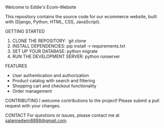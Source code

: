 Welcome to Eddie's Ecom-Website 

This repository contains the source code for our ecommerce website, built with (Django, Python, HTML, CSS, JavaScript).

GETTING STARTED
1. CLONE THE REPOSITORY: `git clone 
2. INSTALL DEPENDENCIES: pip install -r requirements.txt
3. SET UP YOUR DATABASE: python migrate
4. RUN THE DEVELOPMENT SERVER: python runserver

FEATURES
- User authentication and authorization
- Product catalog with search and filtering
- Shopping cart and checkout functionality
- Order management 

CONTRIBUTING
I welcome contributions to the project! Please submit a pull request with your changes.

CONTACT
For questions or issues, please contact me at salamiedwin8888@gmail.com.
